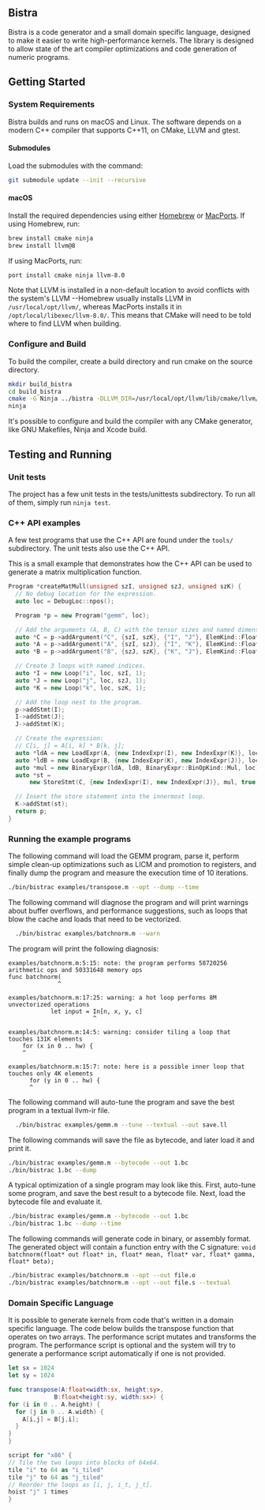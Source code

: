 ## Bistra

Bistra is a code generator and a small domain specific language, designed to
make it easier to write high-performance kernels. The library is designed to
allow state of the art compiler optimizations and code generation of numeric
programs.

## Getting Started

### System Requirements

Bistra builds and runs on macOS and Linux. The software depends on a modern C++
compiler that supports C++11, on CMake, LLVM and gtest.

#### Submodules

Load the submodules with the command:

  ```bash
  git submodule update --init --recursive
  ```

#### macOS

Install the required dependencies using either [Homebrew](https://brew.sh/) or
[MacPorts](https://www.macports.org/). If using Homebrew, run:

  ```bash
  brew install cmake ninja
  brew install llvm@8
  ```

If using MacPorts, run:

  ```bash
  port install cmake ninja llvm-8.0 
  ```

Note that LLVM is installed in a non-default location to avoid conflicts with
the system's LLVM --Homebrew usually installs LLVM in `/usr/local/opt/llvm/`,
whereas MacPorts installs it in `/opt/local/libexec/llvm-8.0/`. This means that
CMake will need to be told where to find LLVM when building.

### Configure and Build

To build the compiler, create a build directory and run cmake on the source
directory.

  ```bash
  mkdir build_bistra
  cd build_bistra
  cmake -G Ninja ../bistra -DLLVM_DIR=/usr/local/opt/llvm/lib/cmake/llvm/
  ninja
  ```

It's possible to configure and build the compiler with any CMake generator,
like GNU Makefiles, Ninja and Xcode build.

## Testing and Running

### Unit tests

The project has a few unit tests in the tests/unittests subdirectory. To run all
of them, simply run `ninja test`.

### C++ API examples

A few test programs that use the C++ API are found under the `tools/`
subdirectory. The unit tests also use the C++ API.

This is a small example that demonstrates how the C++ API can be used to
generate a matrix multiplication function.

```c++
Program *createMatMull(unsigned szI, unsigned szJ, unsigned szK) {
  // No debug location for the expression.
  auto loc = DebugLoc::npos();

  Program *p = new Program("gemm", loc);

  // Add the arguments (A, B, C) with the tensor sizes and named dimensions.
  auto *C = p->addArgument("C", {szI, szK}, {"I", "J"}, ElemKind::Float32Ty);
  auto *A = p->addArgument("A", {szI, szJ}, {"I", "K"}, ElemKind::Float32Ty);
  auto *B = p->addArgument("B", {szJ, szK}, {"K", "J"}, ElemKind::Float32Ty);

  // Create 3 loops with named indices.
  auto *I = new Loop("i", loc, szI, 1);
  auto *J = new Loop("j", loc, szJ, 1);
  auto *K = new Loop("k", loc, szK, 1);

  // Add the loop nest to the program.
  p->addStmt(I);
  I->addStmt(J);
  J->addStmt(K);

  // Create the expression:
  // C[i, j] = A[i, k] * B[k, j];
  auto *ldA = new LoadExpr(A, {new IndexExpr(I), new IndexExpr(K)}, loc);
  auto *ldB = new LoadExpr(B, {new IndexExpr(K), new IndexExpr(J)}, loc);
  auto *mul = new BinaryExpr(ldA, ldB, BinaryExpr::BinOpKind::Mul, loc);
  auto *st =
      new StoreStmt(C, {new IndexExpr(I), new IndexExpr(J)}, mul, true, loc);

  // Insert the store statement into the innermost loop.
  K->addStmt(st);
  return p;
}
```


### Running the example programs

The following command will load the GEMM program, parse it, perform simple
clean-up optimizations such as LICM and promotion to registers, and finally dump
the program and measure the execution time of 10 iterations.

  ```bash
  ./bin/bistrac examples/transpose.m --opt --dump --time
  ```

The following command will diagnose the program and will print warnings about
buffer overflows, and performance suggestions, such as loops that blow the cache
and loads that need to be vectorized.

  ```bash
    ./bin/bistrac examples/batchnorm.m --warn
  ```

The program will print the following diagnosis:
```
examples/batchnorm.m:5:15: note: the program performs 58720256 arithmetic ops and 50331648 memory ops
func batchnorm(
              ^

examples/batchnorm.m:17:25: warning: a hot loop performs 8M unvectorized operations
            let input = In[n, x, y, c]
                        ^

examples/batchnorm.m:14:5: warning: consider tiling a loop that touches 131K elements
    for (x in 0 .. hw) {
    ^

examples/batchnorm.m:15:7: note: here is a possible inner loop that touches only 4K elements
      for (y in 0 .. hw) {
      ^
```

The following command will auto-tune the program and save the best program in a textual llvm-ir file.

  ```bash
    ./bin/bistrac examples/gemm.m --tune --textual --out save.ll
  ```

The following commands will save the file as bytecode, and later load it and print it.
  ```bash
  ./bin/bistrac examples/gemm.m --bytecode --out 1.bc
  ./bin/bistrac 1.bc --dump
  ```


A typical optimization of a single program may look like this. First, auto-tune
some program, and save the best result to a bytecode file. Next, load the
bytecode file and evaluate it.

  ```bash
  ./bin/bistrac examples/gemm.m --bytecode --out 1.bc
  ./bin/bistrac 1.bc --dump --time
  ```

The following commands will generate code in binary, or assembly format.
The generated object will contain a function entry with the C signature:
`void batchnorm(float* out float* in, float* mean, float* var, float* gamma, float* beta); `

  ```bash
  ./bin/bistrac examples/batchnorm.m --opt --out file.o
  ./bin/bistrac examples/batchnorm.m --opt --out file.s --textual
  ```

### Domain Specific Language

It is possible to generate kernels from code that's written in a domain specific
language. The code below builds the transpose function that operates on two
arrays. The performance script mutates and transforms the program. The
performance script is optional and the system will try to generate a performance
script automatically if one is not provided.

  ```swift
let sx = 1024
let sy = 1024

func transpose(A:float<width:sx, height:sy>,
               B:float<height:sy, width:sx>) {
  for (i in 0 .. A.height) {
    for (j in 0 .. A.width) {
      A[i,j] = B[j,i];
    }
  }
}

script for "x86" {
  // Tile the two loops into blocks of 64x64.
  tile "i" to 64 as "i_tiled"
  tile "j" to 64 as "j_tiled"
  // Reorder the loops as [i, j, i_t, j_t].
  hoist "j" 1 times
}
  ```
